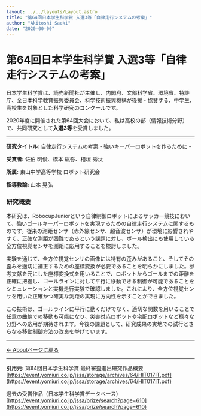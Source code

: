 ```yaml
---
layout: ../../layouts/Layout.astro
title: "第64回日本学生科学賞 入選3等「自律走行システムの考案」"
author: "Akitoshi Saeki"
date: "2020-00-00"
---
```


# 第64回日本学生科学賞 入選3等「自律走行システムの考案」

日本学生科学賞は、読売新聞社が主催し、内閣府、文部科学省、環境省、特許庁、全日本科学教育振興委員会、科学技術振興機構が後援・協賛する、中学生、高校生を対象とした科学研究のコンクールです。

2020年度に開催された第64回大会において、私は高校の部（情報技術分野）で、共同研究として**入選3等**を受賞しました。

---

**研究タイトル:** 自律走行システムの考案 - 強いキーパーロボットを作るために -

**受賞者:** 佐伯 明俊、橋本 紘弥、檜垣 秀汰

**所属:** 東山中学高等学校 ロボット研究会

**指導教諭:** 山本 晃弘

### 研究概要

本研究は、RobocupJuniorという自律制御ロボットによるサッカー競技において、強いゴールキーパーロボットを実現するための自律走行システムに関するものです。従来の測距センサ（赤外線センサ、超音波センサ）が環境に影響されやすく、正確な測距が困難であるという課題に対し、ボール検出にも使用している全方位視覚センサを測距に応用することを検討しました。

実験を通じて、全方位視覚センサの画像には特有の歪みがあること、そしてその歪みを適切に補正するための座標変換が必要であることを明らかにしました。参考文献を元にした座標変換式を用いることで、ロボットからゴールまでの距離を正確に把握し、ゴールラインに対して平行に移動できる制御が可能であることをシミュレーションと実機走行実験で確認しました。これにより、全方位視覚センサを用いた正確かつ確実な測距の実現に方向性を示すことができました。

この技術は、ゴールラインに平行に動くだけでなく、適切な関数を用いることで任意の曲線での移動も可能になり、災害対応ロボットや宅配ロボットなど様々な分野への応用が期待されます。今後の課題として、研究成果の実地での試行とさらなる移動制御方法の改良を挙げています。

---

[← Aboutページに戻る](/about/)

---

**引用元:**
第64回日本学生科学賞 最終審査進出研究作品概要
[https://event.yomiuri.co.jp/jssa/storage/archives/64/HIT017IT.pdf](https://event.yomiuri.co.jp/jssa/storage/archives/64/HIT017IT.pdf)

過去の受賞作品（日本学生科学賞データベース）
[https://event.yomiuri.co.jp/jssa/prize/search?page=610](https://event.yomiuri.co.jp/jssa/prize/search?page=610) 